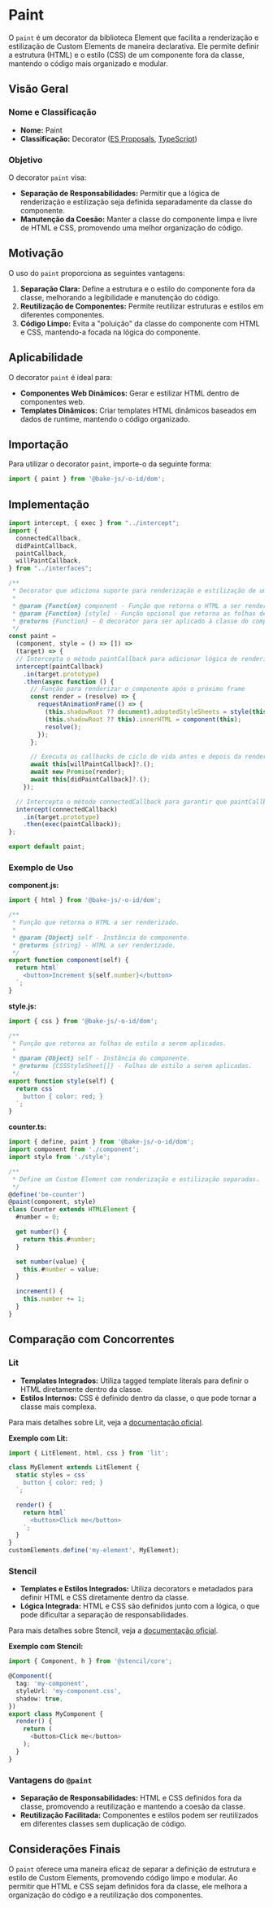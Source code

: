 # Paint

O `paint` é um decorator da biblioteca Element que facilita a renderização e estilização de Custom Elements de maneira declarativa. Ele permite definir a estrutura (HTML) e o estilo (CSS) de um componente fora da classe, mantendo o código mais organizado e modular.

## Visão Geral

### Nome e Classificação

- **Nome:** Paint
- **Classificação:** Decorator ([ES Proposals](https://www.proposals.es/proposals/Decorators), [TypeScript](https://www.typescriptlang.org/docs/handbook/decorators.html))

### Objetivo

O decorator `paint` visa:

- **Separação de Responsabilidades:** Permitir que a lógica de renderização e estilização seja definida separadamente da classe do componente.
- **Manutenção da Coesão:** Manter a classe do componente limpa e livre de HTML e CSS, promovendo uma melhor organização do código.

## Motivação

O uso do `paint` proporciona as seguintes vantagens:

1. **Separação Clara:** Define a estrutura e o estilo do componente fora da classe, melhorando a legibilidade e manutenção do código.
2. **Reutilização de Componentes:** Permite reutilizar estruturas e estilos em diferentes componentes.
3. **Código Limpo:** Evita a "poluição" da classe do componente com HTML e CSS, mantendo-a focada na lógica do componente.

## Aplicabilidade

O decorator `paint` é ideal para:

- **Componentes Web Dinâmicos:** Gerar e estilizar HTML dentro de componentes web.
- **Templates Dinâmicos:** Criar templates HTML dinâmicos baseados em dados de runtime, mantendo o código organizado.

## Importação

Para utilizar o decorator `paint`, importe-o da seguinte forma:

```javascript
import { paint } from '@bake-js/-o-id/dom';
```

## Implementação

```javascript
import intercept, { exec } from "../intercept";
import {
  connectedCallback,
  didPaintCallback,
  paintCallback,
  willPaintCallback,
} from "../interfaces";

/**
 * Decorator que adiciona suporte para renderização e estilização de um componente.
 * 
 * @param {Function} component - Função que retorna o HTML a ser renderizado.
 * @param {Function} [style] - Função opcional que retorna as folhas de estilo a serem aplicadas.
 * @returns {Function} - O decorator para ser aplicado à classe do componente.
 */
const paint =
  (component, style = () => []) =>
  (target) => {
  // Intercepta o método paintCallback para adicionar lógica de renderização
  intercept(paintCallback)
    .in(target.prototype)
    .then(async function () {
      // Função para renderizar o componente após o próximo frame
      const render = (resolve) => {
        requestAnimationFrame(() => {
          (this.shadowRoot ?? document).adoptedStyleSheets = style(this);
          (this.shadowRoot ?? this).innerHTML = component(this);
          resolve();
        });
      };

      // Executa os callbacks de ciclo de vida antes e depois da renderização
      await this[willPaintCallback]?.();
      await new Promise(render);
      await this[didPaintCallback]?.();
    });

  // Intercepta o método connectedCallback para garantir que paintCallback seja chamado
  intercept(connectedCallback)
    .in(target.prototype)
    .then(exec(paintCallback));
};

export default paint;
```

### Exemplo de Uso

**component.js:**

```javascript
import { html } from '@bake-js/-o-id/dom';

/**
 * Função que retorna o HTML a ser renderizado.
 * 
 * @param {Object} self - Instância do componente.
 * @returns {string} - HTML a ser renderizado.
 */
export function component(self) {
  return html`
    <button>Increment ${self.number}</button>
  `;
}
```

**style.js:**

```javascript
import { css } from '@bake-js/-o-id/dom';

/**
 * Função que retorna as folhas de estilo a serem aplicadas.
 * 
 * @param {Object} self - Instância do componente.
 * @returns {CSSStyleSheet[]} - Folhas de estilo a serem aplicadas.
 */
export function style(self) {
  return css`
    button { color: red; }
  `;
}
```

**counter.ts:**

```javascript
import { define, paint } from '@bake-js/-o-id/dom';
import component from './component';
import style from './style';

/**
 * Define um Custom Element com renderização e estilização separadas.
 */
@define('be-counter')
@paint(component, style)
class Counter extends HTMLElement {
  #number = 0;

  get number() {
    return this.#number;
  }

  set number(value) {
    this.#number = value;
  }

  increment() {
    this.number += 1;
  }
}
```

## Comparação com Concorrentes

### Lit

- **Templates Integrados:** Utiliza tagged template literals para definir o HTML diretamente dentro da classe.
- **Estilos Internos:** CSS é definido dentro da classe, o que pode tornar a classe mais complexa.

Para mais detalhes sobre Lit, veja a [documentação oficial](https://lit.dev/docs/components/rendering).

**Exemplo com Lit:**

```javascript
import { LitElement, html, css } from 'lit';

class MyElement extends LitElement {
  static styles = css`
    button { color: red; }
  `;

  render() {
    return html`
      <button>Click me</button>
    `;
  }
}
customElements.define('my-element', MyElement);
```

### Stencil

- **Templates e Estilos Integrados:** Utiliza decorators e metadados para definir HTML e CSS diretamente dentro da classe.
- **Lógica Integrada:** HTML e CSS são definidos junto com a lógica, o que pode dificultar a separação de responsabilidades.

Para mais detalhes sobre Stencil, veja a [documentação oficial](https://stenciljs.com/docs/getting-started).

**Exemplo com Stencil:**

```typescript
import { Component, h } from '@stencil/core';

@Component({
  tag: 'my-component',
  styleUrl: 'my-component.css',
  shadow: true,
})
export class MyComponent {
  render() {
    return (
      <button>Click me</button>
    );
  }
}
```

### Vantagens do `@paint`

- **Separação de Responsabilidades:** HTML e CSS definidos fora da classe, promovendo a reutilização e mantendo a coesão da classe.
- **Reutilização Facilitada:** Componentes e estilos podem ser reutilizados em diferentes classes sem duplicação de código.

## Considerações Finais

O `paint` oferece uma maneira eficaz de separar a definição de estrutura e estilo de Custom Elements, promovendo código limpo e modular. Ao permitir que HTML e CSS sejam definidos fora da classe, ele melhora a organização do código e a reutilização dos componentes.
